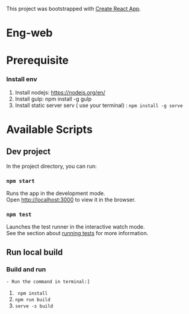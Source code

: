 This project was bootstrapped with [Create React App](https://github.com/facebook/create-react-app).
# Eng-web

# Prerequisite
### Install env
1. Install nodejs: https://nodejs.org/en/
3. Install gulp: npm install -g gulp
2. Install static server serv ( use your terminal) : `npm install -g serve`

# Available Scripts

## Dev project
In the project directory, you can run:

### `npm start`

Runs the app in the development mode.<br>
Open [http://localhost:3000](http://localhost:3000) to view it in the browser.

### `npm test`
Launches the test runner in the interactive watch mode.<br>
See the section about [running tests](https://facebook.github.io/create-react-app/docs/running-tests) for more information.

## Run local build

  
### Build and run
    - Run the command in terminal:]
    
1. ` npm install`
2. ` npm run build `
3. ` serve -s build `



